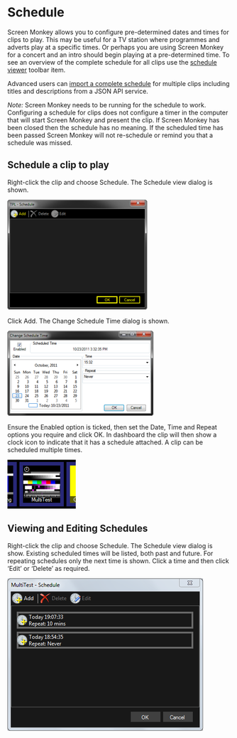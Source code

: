 # Schedule

Screen Monkey allows you to configure pre-determined dates and times for clips to play. This may be useful for a TV station where programmes and adverts play at a specific times. Or perhaps you are using Screen Monkey for a concert and an intro should begin playing at a pre-determined time. To see an overview of the complete schedule for all clips use the [schedule viewer](../toolbar/schedule.md) toolbar item. 

Advanced users can [import a complete schedule](../Settings/scheduleSync.md) for multiple clips including titles and descriptions from a JSON API service.

*Note:* Screen Monkey needs to be running for the schedule to work. Configuring a schedule for clips does not configure a timer in the computer that will start Screen Monkey and present the clip. If Screen Monkey has been closed then the schedule has no meaning. If the scheduled time has been passed Screen Monkey will not re-schedule or remind you that a schedule was missed.

## Schedule a clip to play
Right-click the clip and choose Schedule. The Schedule view dialog is shown.

![](../../images/Schedule1.png)

Click Add. The Change Schedule Time dialog is shown.

![](../../images/Schedule2.png)

Ensure the Enabled option is ticked, then set the Date, Time and Repeat options you require and click OK. In dashboard the clip will then show a clock icon to indicate that it has a schedule attached. A clip can be scheduled multiple times. 

![](../../images/dashboard-schedule-icon.png)

## Viewing and Editing Schedules
Right-click the clip and choose Schedule. The Schedule view dialog is show. Existing scheduled times will be listed, both past and future. For repeating schedules only the next time is shown. Click a time and then click ‘Edit’ or ‘Delete’ as required.

![](../../images/clip-schedule-view.png)
